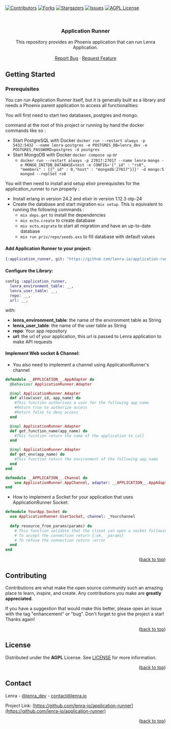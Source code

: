 <div id="top"></div>
<!--
*** Thanks for checking out the Best-README-Template. If you have a suggestion
*** that would make this better, please fork the repo and create a pull request
*** or simply open an issue with the tag "enhancement".
*** Don't forget to give the project a star!
*** Thanks again! Now go create something AMAZING! :D
-->



<!-- PROJECT SHIELDS -->
<!--
*** I'm using markdown "reference style" links for readability.
*** Reference links are enclosed in brackets [ ] instead of parentheses ( ).
*** See the bottom of this document for the declaration of the reference variables
*** for contributors-url, forks-url, etc. This is an optional, concise syntax you may use.
*** https://www.markdownguide.org/basic-syntax/#reference-style-links
-->
[![Contributors][contributors-shield]][contributors-url]
[![Forks][forks-shield]][forks-url]
[![Stargazers][stars-shield]][stars-url]
[![Issues][issues-shield]][issues-url]
[![AGPL License][license-shield]][license-url]



<!-- PROJECT LOGO -->
<br />
<div align="center">
  <!-- <a href="https://github.com/lenra-io/template-hello-world-node12">
    <img src="images/logo.png" alt="Logo" width="80" height="80">
  </a> -->

<h3 align="center">Application Runner</h3>

  <p align="center">
    This repository provides an Phoenix application that can run Lenra Application.
    <br />
    <br />
    <a href="https://github.com/lenra-io/application-runner/issues">Report Bug</a>
    ·
    <a href="https://github.com/lenra-io/application-runner/issues">Request Feature</a>
  </p>
</div>

<!-- GETTING STARTED -->
## Getting Started

### Prerequisites

You can run Application Runner itself, but it is generally built as a library and needs a Phoenix parent application to access all functionalities: 

You will first need to start two databases, postgres and mongo.

command at the root of this project or running by hand the docker commands like so :
* Start PostgreSQL with Docker `docker run --restart always -p 5432:5432 --name lenra-postgres -e POSTGRES_DB=lenra_dev -e POSTGRES_PASSWORD=postgres -d postgres`
* Start MongoDB with Docker `docker compose up` or
  - `docker run --restart always -p 27017:27017 --name lenra-mongo -e MONGO_INITDB_DATABASE=test -e CONFIG='{"_id" : "rs0", "members" : [{"_id" : 0,"host" : "mongodb:27017"}]}' -d mongo:5 mongod --replSet rs0`

You will then need to install and setup elixir prerequisites for the application_runner to run properly :

* Install erlang in version 24.2 and elixir in version 1.12.3 otp-24
* Create the database and start migration `mix setup`. This is equivalent to running the following commands : 
  * `mix deps.get` to install the dependencies
  * `mix ecto.create` to create database
  * `mix ecto.migrate` to start all migration and have an up-to-date database
  * `mix run priv/repo/seeds.exs` to fill database with default values
  
#### Add Application Runner to your project:
```elixir
{:application_runner, git: "https://github.com/lenra-io/application-runner.git", tag: "v1.0.0.beta.X"}
```
#### Configure the Library:
```elixir
config :application_runner,
  lenra_environment_table: __,
  lenra_user_table: __,
  repo: __,
  url: __,
```
with:  
- **lenra_environment_table**: the name of the environment table as String
- **lenra_user_table**: the name of the user table as String
- **repo**: Your app repository
- **url**: the url of your application, this url is passed to Lenra application to make API requests

#### Implement Web socket & Channel:  
   - You also need to implement a channel using ApplicationRunner's channel

```elixir
defmodule __APPLICATION__.AppAdapter do
  @behaviour ApplicationRunner.Adapter

  @impl ApplicationRunner.Adapter
  def allow(user_id, app_name) do
    #This function authorizes a user for the following app_name
    #Return true to authorize access
    #Return false to deny access
  end

  @impl ApplicationRunner.Adapter
  def get_function_name(app_name) do
    #This fucntion return the name of the application to call
  end

  @impl ApplicationRunner.Adapter
  def get_env(app_name) do
    #This function return the environment of the following app_name
  end
end

defmodule __APPLICATION__.Channel do
    use ApplicationRunner.AppChannel, adapter: __APPLICATION__.AppAdapter
end
```
  - How to implement a Socket for your application that uses ApplicationRunner Socket:

```elixir
defmodule YourApp.Socket do
  use ApplicationRunner.UserSocket, channel: _Yourchannel
  
  defp resource_from_params(params) do
    # This function validate that the client can open a socket following params
    # To accept the connection return {:ok, _params}
    # To refuse the connection return :error 
  end
end
  ```

<p align="right">(<a href="#top">back to top</a>)</p>

<!-- CONTRIBUTING -->
## Contributing

Contributions are what make the open source community such an amazing place to learn, inspire, and create. Any contributions you make are **greatly appreciated**.

If you have a suggestion that would make this better, please open an issue with the tag "enhancement" or "bug".
Don't forget to give the project a star! Thanks again!

<p align="right">(<a href="#top">back to top</a>)</p>

<!-- LICENSE -->
## License

Distributed under the **AGPL** License. See [LICENSE](./LICENSE) for more information.

<p align="right">(<a href="#top">back to top</a>)</p>

<!-- CONTACT -->
## Contact

Lenra - [@lenra_dev](https://twitter.com/lenra_dev) - contact@lenra.io

Project Link: [https://github.com/lenra-io/application-runner](https://github.com/lenra-io/application-runner)

<p align="right">(<a href="#top">back to top</a>)</p>

<!-- MARKDOWN LINKS & IMAGES -->
<!-- https://www.markdownguide.org/basic-syntax/#reference-style-links -->
[contributors-shield]: https://img.shields.io/github/contributors/lenra-io/application-runner.svg?style=for-the-badge
[contributors-url]: https://github.com/lenra-io/application-runner/graphs/contributors
[forks-shield]: https://img.shields.io/github/forks/lenra-io/application-runner.svg?style=for-the-badge
[forks-url]: https://github.com/lenra-io/application-runner/network/members
[stars-shield]: https://img.shields.io/github/stars/lenra-io/application-runner.svg?style=for-the-badge
[stars-url]: https://github.com/lenra-io/application-runner/stargazers
[issues-shield]: https://img.shields.io/github/issues/lenra-io/application-runner.svg?style=for-the-badge
[issues-url]: https://github.com/lenra-io/application-runner/issues
[license-shield]: https://img.shields.io/github/license/lenra-io/application-runner.svg?style=for-the-badge
[license-url]: https://github.com/lenra-io/application-runner/blob/master/LICENSE